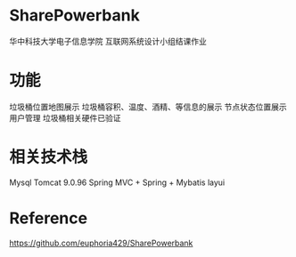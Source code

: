 # SharePowerbank
华中科技大学电子信息学院 互联网系统设计小组结课作业 
# 功能
垃圾桶位置地图展示
垃圾桶容积、温度、酒精、等信息的展示
节点状态位置展示
用户管理
垃圾桶相关硬件已验证
# 相关技术栈
Mysql
Tomcat 9.0.96
Spring MVC + Spring + Mybatis
layui
# Reference
https://github.com/euphoria429/SharePowerbank